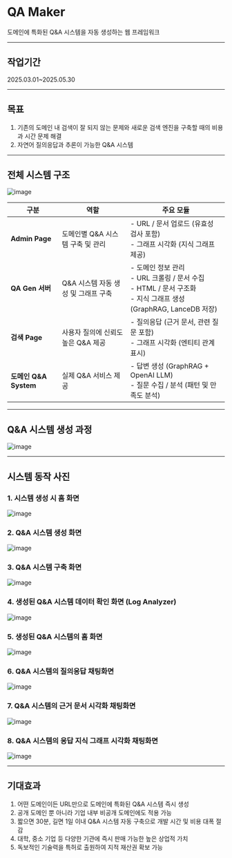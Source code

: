# QA Maker
도메인에 특화된 Q&A 시스템을 자동 생성하는 웹 프레임워크

---

## 작업기간
2025.03.01~2025.05.30

---

## 목표
1. 기존의 도메인 내 검색이 잘 되지 않는 문제와 새로운 검색 엔진을 구축할 때의 비용과 시간 문제 해결
2. 자연어 질의응답과 추론이 가능한 Q&A 시스템

---

## 전체 시스템 구조
![image](https://github.com/user-attachments/assets/f6133e37-d427-431e-b3bf-6329c0d8df0c)


| 구분                    | 역할                                         | 주요 모듈                                                                 |
|-----------------------|--------------------------------------------|--------------------------------------------------------------------------|
| **Admin Page**        | 도메인별 Q&A 시스템 구축 및 관리               | - URL / 문서 업로드 (유효성 검사 포함)  <br> - 그래프 시각화 (지식 그래프 제공)       |
| **QA Gen 서버**        | Q&A 시스템 자동 생성 및 그래프 구축             | - 도메인 정보 관리  <br> - URL 크롤링 / 문서 수집  <br> - HTML / 문서 구조화  <br> - 지식 그래프 생성 (GraphRAG, LanceDB 저장) |
| **검색 Page**         | 사용자 질의에 신뢰도 높은 Q&A 제공              | - 질의응답 (근거 문서, 관련 질문 포함)  <br> - 그래프 시각화 (엔티티 관계 표시)       |
| **도메인 Q&A System** | 실제 Q&A 서비스 제공                         | - 답변 생성 (GraphRAG + OpenAI LLM)  <br> - 질문 수집 / 분석 (패턴 및 만족도 분석)   |

---

## Q&A 시스템 생성 과정
![image](https://github.com/user-attachments/assets/da768450-0142-428e-bc84-c3c9b4013e39)

---

## 시스템 동작 사진

### 1. 시스템 생성 시 홈 화면
![image](https://github.com/user-attachments/assets/f8e8c465-8db0-4ddd-8a3b-1a187ad7e149)

### 2. Q&A 시스템 생성 화면
![image](https://github.com/user-attachments/assets/878963ed-800f-483c-a4a4-9f162f107c4b)

### 3. Q&A 시스템 구축 화면
![image](https://github.com/user-attachments/assets/8d03e119-7594-40af-b950-a3434cfeecd4)

### 4. 생성된 Q&A 시스템 데이터 확인 화면 (Log Analyzer)
![image](https://github.com/user-attachments/assets/ad4701de-88a5-41b8-8750-a4e3ab78f04d)

### 5. 생성된 Q&A 시스템의 홈 화면
![image](https://github.com/user-attachments/assets/d07b0e2c-20d7-4a38-ba99-7143a529aeb6)

### 6. Q&A 시스템의 질의응답 채팅화면
![image](https://github.com/user-attachments/assets/11220155-9a0f-49a5-9c36-102c366952f2)

### 7. Q&A 시스템의 근거 문서 시각화 채팅화면
![image](https://github.com/user-attachments/assets/397ee53e-c99d-4262-af53-aa9259bf8e3e)

### 8. Q&A 시스템의 응답 지식 그래프 시각화 채팅화면
![image](https://github.com/user-attachments/assets/3dde01df-896c-45c1-85ac-a369f77ae99d)

---

## 기대효과
1. 어떤 도메인이든 URL만으로 도메인에 특화된 Q&A 시스템 즉시 생성
2. 공개 도메인 뿐 아니라 기업 내부 비공개 도메인에도 적용 가능
3. 짧으면 30분, 길면 1일 이내 Q&A 시스템 자동 구축으로 개발 시간 및 비용 대폭 절감
4. 대학, 중소 기업 등 다양한 기관에 즉시 판매 가능한 높은 상업적 가치
5. 독보적인 기술력을 특허로 출원하여 지적 재산권 확보 가능

